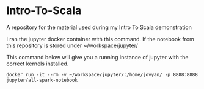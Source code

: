 # Intro-To-Scala
A repository for the material used during my Intro To Scala demonstration

I ran the jupyter docker container with this command. If the notebook from this repository is stored under ~/workspace/jupyter/

This command below will give you a running instance of jupyter with the correct kernels installed.
```
docker run -it --rm -v ~/workspace/jupyter/:/home/jovyan/ -p 8888:8888 jupyter/all-spark-notebook
```
